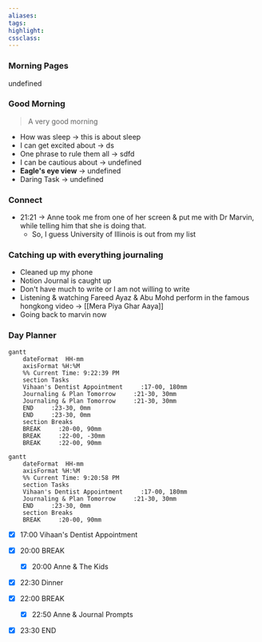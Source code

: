 ```yaml
---
aliases:  
tags:
highlight:  
cssclass:
---
```

### Morning Pages
undefined
### Good Morning
> A very good morning



- How was sleep → this is about sleep
- I can get excited about →  ds
- One phrase to rule them all → sdfd
- I can be cautious about → undefined
- **Eagle's eye view** → undefined
- Daring Task → undefined



### Connect
- 21:21 → Anne took me from one of her screen & put me with Dr Marvin, while telling him that she is doing that.
	- So, I guess University of Illinois is out from my list


### Catching up with everything journaling
- Cleaned up my phone
- Notion Journal is caught up
- Don't have much to write or I am not willing to write 
- Listening & watching Fareed Ayaz & Abu Mohd perform in the famous hongkong video → [[Mera Piya Ghar Aaya]]
- Going back to marvin now


### Day Planner
```mermaid
gantt
    dateFormat  HH-mm
    axisFormat %H:%M
    %% Current Time: 9:22:39 PM
    section Tasks
    Vihaan's Dentist Appointment     :17-00, 180mm
    Journaling & Plan Tomorrow     :21-30, 30mm
    Journaling & Plan Tomorrow     :21-30, 30mm
    END     :23-30, 0mm
    END     :23-30, 0mm
    section Breaks
    BREAK     :20-00, 90mm
    BREAK     :22-00, -30mm
    BREAK     :22-00, 90mm
```

```mermaid
gantt
    dateFormat  HH-mm
    axisFormat %H:%M
    %% Current Time: 9:20:58 PM
    section Tasks
    Vihaan's Dentist Appointment     :17-00, 180mm
    Journaling & Plan Tomorrow     :21-30, 30mm
    END     :23-30, 0mm
    section Breaks
    BREAK     :20-00, 90mm
```

- [x] 17:00 Vihaan's Dentist Appointment
- [x] 20:00 BREAK
	- [x] 20:00 Anne & The Kids
- [x] 22:30 Dinner
- [x] 22:00 BREAK
	- [x] 22:50 Anne & Journal Prompts
- [x] 23:30 END

